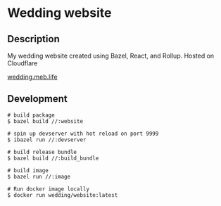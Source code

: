 # Wedding website

## Description

My wedding website created using Bazel, React, and Rollup. Hosted on Cloudflare

[wedding.meb.life](https://wedding.meb.life/)

## Development

```shell script
# build package
$ bazel build //:website

# spin up devserver with hot reload on port 9999
$ ibazel run //:devserver

# build release bundle
$ bazel build //:build_bundle

# build image
$ bazel run //:image

# Run docker image locally
$ docker run wedding/website:latest
```
